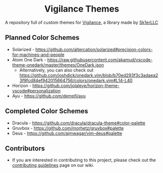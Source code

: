 <div align = "center">

# Vigilance Themes

</div>

A repository full of custom themes for [Vigilance](https://github.com/Sk1erLLC/Vigilance), a library made by [Sk1erLLC](https://github.com/Sk1erLLC)

## Planned Color Schemes

* Solarized - https://github.com/altercation/solarized#precision-colors-for-machines-and-people
* Atom One Dark - https://raw.githubusercontent.com/akamud/vscode-theme-onedark/master/themes/OneDark.json
    - Alternatively, you can also check out https://github.com/joshdick/onedark.vim/blob/b70ed293f3c3adaea23f9fcd84ef942015664756/colors/onedark.vim#L14-L40
* Horizon - https://github.com/jolaleye/horizon-theme-vscode#personalization
* Ayu - https://github.com/dempfi/ayu

## Completed Color Schemes
* Dracula - https://github.com/dracula/dracula-theme#color-palette
* Gruvbox - https://github.com/morhetz/gruvbox#palette
* Deus - https://github.com/ajmwagar/vim-deus#palette

## Contributors

* If you are interested in contributing to this project, please check out the [contributing guidelines](https://github.com/proudmuslim-dev/vigilance-themes/wiki/Contributing) page on our wiki.
